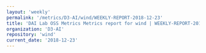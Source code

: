 ```yaml
---
layout: 'weekly'
permalink: '/metrics/D3-AI/wind/WEEKLY-REPORT-2018-12-23'
title: 'DAI Lab OSS Metrics Metrics report for wind | WEEKLY-REPORT-2018-12-23'
organization: 'D3-AI'
repository: 'wind'
current_date: '2018-12-23'
---
```

